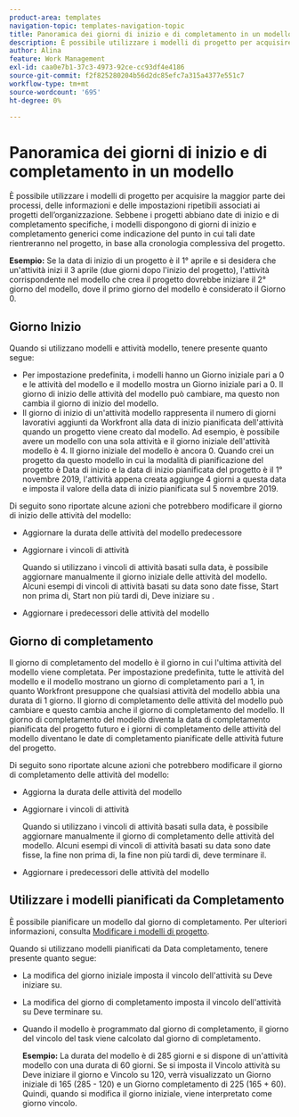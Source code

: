 ```yaml
---
product-area: templates
navigation-topic: templates-navigation-topic
title: Panoramica dei giorni di inizio e di completamento in un modello
description: È possibile utilizzare i modelli di progetto per acquisire la maggior parte dei processi, delle informazioni e delle impostazioni ripetibili associati ai progetti dell’organizzazione. Sebbene i progetti abbiano date di inizio e di completamento specifiche, i modelli dispongono di giorni di inizio e completamento generici come indicazione del punto in cui tali date rientreranno nel progetto, in base alla cronologia complessiva del progetto.
author: Alina
feature: Work Management
exl-id: caa0e7b1-37c3-4973-92ce-cc93df4e4186
source-git-commit: f2f825280204b56d2dc85efc7a315a4377e551c7
workflow-type: tm+mt
source-wordcount: '695'
ht-degree: 0%

---
```


# Panoramica dei giorni di inizio e di completamento in un modello

È possibile utilizzare i modelli di progetto per acquisire la maggior parte dei processi, delle informazioni e delle impostazioni ripetibili associati ai progetti dell’organizzazione. Sebbene i progetti abbiano date di inizio e di completamento specifiche, i modelli dispongono di giorni di inizio e completamento generici come indicazione del punto in cui tali date rientreranno nel progetto, in base alla cronologia complessiva del progetto.

**Esempio:** Se la data di inizio di un progetto è il 1° aprile e si desidera che un&#39;attività inizi il 3 aprile (due giorni dopo l&#39;inizio del progetto), l&#39;attività corrispondente nel modello che crea il progetto dovrebbe iniziare il 2° giorno del modello, dove il primo giorno del modello è considerato il Giorno 0.

## Giorno Inizio

Quando si utilizzano modelli e attività modello, tenere presente quanto segue:

* Per impostazione predefinita, i modelli hanno un Giorno iniziale pari a 0 e le attività del modello e il modello mostra un Giorno iniziale pari a 0. Il giorno di inizio delle attività del modello può cambiare, ma questo non cambia il giorno di inizio del modello.
* Il giorno di inizio di un&#39;attività modello rappresenta il numero di giorni lavorativi aggiunti da Workfront alla data di inizio pianificata dell&#39;attività quando un progetto viene creato dal modello. Ad esempio, è possibile avere un modello con una sola attività e il giorno iniziale dell&#39;attività modello è 4. Il giorno iniziale del modello è ancora 0. Quando crei un progetto da questo modello in cui la modalità di pianificazione del progetto è Data di inizio e la data di inizio pianificata del progetto è il 1° novembre 2019, l&#39;attività appena creata aggiunge 4 giorni a questa data e imposta il valore della data di inizio pianificata sul 5 novembre 2019.

Di seguito sono riportate alcune azioni che potrebbero modificare il giorno di inizio delle attività del modello:

* Aggiornare la durata delle attività del modello predecessore
* Aggiornare i vincoli di attività

   Quando si utilizzano i vincoli di attività basati sulla data, è possibile aggiornare manualmente il giorno iniziale delle attività del modello. Alcuni esempi di vincoli di attività basati su data sono date fisse, Start non prima di, Start non più tardi di, Deve iniziare su .

* Aggiornare i predecessori delle attività del modello

## Giorno di completamento

Il giorno di completamento del modello è il giorno in cui l&#39;ultima attività del modello viene completata. Per impostazione predefinita, tutte le attività del modello e il modello mostrano un giorno di completamento pari a 1, in quanto Workfront presuppone che qualsiasi attività del modello abbia una durata di 1 giorno. Il giorno di completamento delle attività del modello può cambiare e questo cambia anche il giorno di completamento del modello. Il giorno di completamento del modello diventa la data di completamento pianificata del progetto futuro e i giorni di completamento delle attività del modello diventano le date di completamento pianificate delle attività future del progetto.

Di seguito sono riportate alcune azioni che potrebbero modificare il giorno di completamento delle attività del modello:

* Aggiorna la durata delle attività del modello
* Aggiornare i vincoli di attività

   Quando si utilizzano i vincoli di attività basati sulla data, è possibile aggiornare manualmente il giorno di completamento delle attività del modello. Alcuni esempi di vincoli di attività basati su data sono date fisse, la fine non prima di, la fine non più tardi di, deve terminare il.

* Aggiornare i predecessori delle attività del modello

## Utilizzare i modelli pianificati da Completamento

È possibile pianificare un modello dal giorno di completamento. Per ulteriori informazioni, consulta [Modificare i modelli di progetto](../../../manage-work/projects/create-and-manage-templates/edit-templates.md).

Quando si utilizzano modelli pianificati da Data completamento, tenere presente quanto segue:

* La modifica del giorno iniziale imposta il vincolo dell&#39;attività su Deve iniziare su.
* La modifica del giorno di completamento imposta il vincolo dell&#39;attività su Deve terminare su.
* Quando il modello è programmato dal giorno di completamento, il giorno del vincolo del task viene calcolato dal giorno di completamento.

   **Esempio:** La durata del modello è di 285 giorni e si dispone di un&#39;attività modello con una durata di 60 giorni. Se si imposta il Vincolo attività su Deve iniziare il giorno e Vincolo su 120, verrà visualizzato un Giorno iniziale di 165 (285 - 120) e un Giorno completamento di 225 (165 + 60). Quindi, quando si modifica il giorno iniziale, viene interpretato come giorno vincolo.
